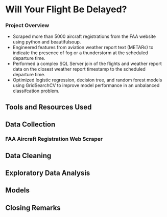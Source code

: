 # Will Your Flight Be Delayed?
### Project Overview
  - Scraped more than 5000 aircraft registrations from the FAA website using python and beautifulsoup.
  - Engineered features from aviation weather report text (METARs) to indicate the presence of fog or a thunderstorm at the scheduled departure time.
  - Performed a complex SQL Server join of the flights and weather report data on the closest weather report timestamp to the scheduled departure time.
  - Optimized logistic regression, decision tree, and random forest models using GridSearchCV to improve model performance in an unbalanced classifcation problem.
## Tools and Resources Used
## Data Collection
### FAA Aircraft Registration Web Scraper
## Data Cleaning
## Exploratory Data Analysis
## Models
## Closing Remarks
